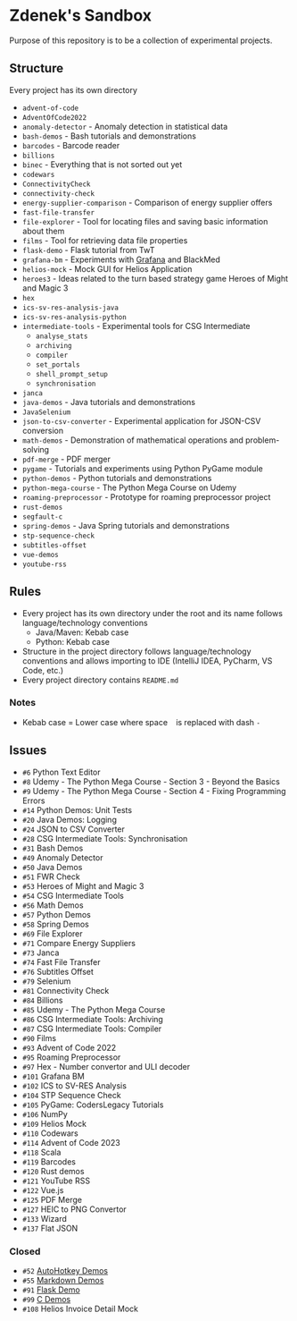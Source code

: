 # Zdenek's Sandbox

Purpose of this repository is to be a collection of experimental projects.

## Structure

Every project has its own directory

* `advent-of-code`
* `AdventOfCode2022`
* `anomaly-detector` - Anomaly detection in statistical data
* `bash-demos` - Bash tutorials and demonstrations
* `barcodes` - Barcode reader
* `billions`
* `binec` - Everything that is not sorted out yet
* `codewars`
* `ConnectivityCheck`
* `connectivity-check`
* `energy-supplier-comparison` - Comparison of energy supplier offers
* `fast-file-transfer`
* `file-explorer` - Tool for locating files and saving basic information about them
* `films` - Tool for retrieving data file properties
* `flask-demo` - Flask tutorial from TwT
* `grafana-bm` - Experiments with [Grafana](https://grafana.com/) and BlackMed
* `helios-mock` - Mock GUI for Helios Application
* `heroes3` - Ideas related to the turn based strategy game Heroes of Might and Magic 3
* `hex`
* `ics-sv-res-analysis-java`
* `ics-sv-res-analysis-python`
* `intermediate-tools` - Experimental tools for CSG Intermediate
  * `analyse_stats`
  * `archiving`
  * `compiler`
  * `set_portals`
  * `shell_prompt_setup`
  * `synchronisation`
* `janca`
* `java-demos` - Java tutorials and demonstrations
* `JavaSelenium`
* `json-to-csv-converter` - Experimental application for JSON-CSV conversion
* `math-demos` - Demonstration of mathematical operations and problem-solving
* `pdf-merge` - PDF merger
* `pygame` - Tutorials and experiments using Python PyGame module
* `python-demos` - Python tutorials and demonstrations
* `python-mega-course` - The Python Mega Course on Udemy
* `roaming-preprocessor` - Prototype for roaming preprocessor project
* `rust-demos`
* `segfault-c`
* `spring-demos` - Java Spring tutorials and demonstrations
* `stp-sequence-check`
* `subtitles-offset`
* `vue-demos`
* `youtube-rss`

## Rules

* Every project has its own directory under the root and its name follows language/technology conventions
  * Java/Maven: Kebab case
  * Python: Kebab case
* Structure in the project directory follows language/technology conventions and allows importing to IDE (IntelliJ IDEA, PyCharm, VS Code, etc.)
* Every project directory contains `README.md`

### Notes

* Kebab case = Lower case where space ` ` is replaced with dash `-`

## Issues

* `#6` Python Text Editor
* `#8` Udemy - The Python Mega Course - Section 3 - Beyond the Basics
* `#9` Udemy - The Python Mega Course - Section 4 - Fixing Programming Errors
* `#14` Python Demos: Unit Tests
* `#20` Java Demos: Logging
* `#24` JSON to CSV Converter
* `#28` CSG Intermediate Tools: Synchronisation
* `#31` Bash Demos
* `#49` Anomaly Detector
* `#50` Java Demos
* `#51` FWR Check
* `#53` Heroes of Might and Magic 3
* `#54` CSG Intermediate Tools
* `#56` Math Demos
* `#57` Python Demos
* `#58` Spring Demos
* `#69` File Explorer
* `#71` Compare Energy Suppliers
* `#73` Janca
* `#74` Fast File Transfer
* `#76` Subtitles Offset
* `#79` Selenium
* `#81` Connectivity Check
* `#84` Billions
* `#85` Udemy - The Python Mega Course
* `#86` CSG Intermediate Tools: Archiving
* `#87` CSG Intermediate Tools: Compiler
* `#90` Films
* `#93` Advent of Code 2022
* `#95` Roaming Preprocessor
* `#97` Hex - Number convertor and ULI decoder
* `#101` Grafana BM
* `#102` ICS to SV-RES Analysis
* `#104` STP Sequence Check
* `#105` PyGame: CodersLegacy Tutorials
* `#106` NumPy
* `#109` Helios Mock
* `#110` Codewars
* `#114` Advent of Code 2023
* `#118` Scala
* `#119` Barcodes
* `#120` Rust demos
* `#121` YouTube RSS
* `#122` Vue.js
* `#125` PDF Merge
* `#127` HEIC to PNG Convertor
* `#133` Wizard
* `#137` Flat JSON

### Closed

* `#52` [AutoHotkey Demos](https://github.com/zdenek-nemec/demos/tree/master/ahk)
* `#55` [Markdown Demos](https://github.com/zdenek-nemec/demos/tree/master/markdown)
* `#91` [Flask Demo](https://github.com/zdenek-nemec/sandbox/tree/master/flask-demo)
* `#99` [C Demos](https://github.com/zdenek-nemec/demos/tree/master/c)
* `#108` Helios Invoice Detail Mock
